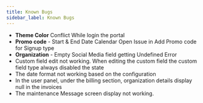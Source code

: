 ```yaml
---
title: Known Bugs
sidebar_label: Known Bugs
---
```


- **Theme Color** Conflict While login the portal
- **Promo code** - Start & End Date Calendar Open Issue in Add Promo code for Signup type
- **Organization** - Empty Social Media field getting Undefined Error
- Custom field edit not working. When editing the custom field the custom field type always disabled the state
- The date format not working based on the configuration
- In the user panel, under the billing section, organization details display null in the invoices
- The maintenance Message screen display not working.



